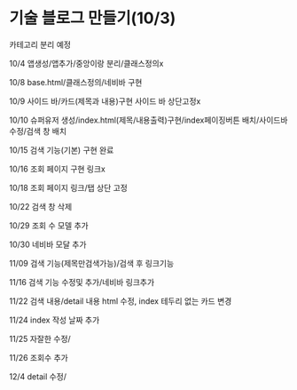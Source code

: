 # 기술 블로그 만들기(10/3)

카테고리 분리 예정

10/4  앱생성/앱추가/중앙이랑 분리/클래스정의x

10/8  base.html/클래스정의/네비바  구현

10/9 사이드 바/카드(제목과 내용)구현 사이드 바 상단고정x

10/10 슈퍼유저 생성/index.html(제목/내용출력)구현/index페이징버튼 배치/사이드바 수정/검색 창 배치

10/15 검색 기능(기본) 구현 완료

10/16 조회 페이지 구현 링크x

10/18 조회 페이지 링크/탭 상단 고정

10/22 검색 창 삭제 

10/29 조회 수 모델 추가

10/30 네비바 모달 추가 

11/09 검색 기능(제목만검색가능)/검색 후 링크기능

11/16 검색 기능 수정및 추가/네비바 링크추가

11/22 검색 내용/detail 내용 html 수정, index 테두리 없는 카드 변경

11/24 index 작성 날짜 추가

11/25 자잘한 수정/

11/26 조회수 추가

12/4 detail 수정/